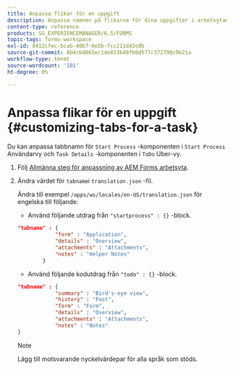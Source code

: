 ```yaml
---
title: Anpassa flikar för en uppgift
description: Anpassa namnen på flikarna för dina uppgifter i arbetsytan i LiveCycle AEM Forms.
content-type: reference
products: SG_EXPERIENCEMANAGER/6.5/FORMS
topic-tags: forms-workspace
exl-id: 8412cfec-bcab-40b7-9e5b-fcc211d43c0b
source-git-commit: 8b4cb4065ec14e813b49fb0d577c372790c9b21a
workflow-type: tm+mt
source-wordcount: '101'
ht-degree: 0%

---
```


# Anpassa flikar för en uppgift {#customizing-tabs-for-a-task}

Du kan anpassa tabbnamn för `Start Process` -komponenten i `Start Process` Användarvy och `Task Details` -komponenten i `ToDo` Uber-vy.

1. Följ [Allmänna steg för anpassning av AEM Forms arbetsyta](/help/forms/using/generic-steps-html-workspace-customization.md).
1. Ändra värdet för `tabname`i `translation.json` -fil.

   Ändra till exempel `/apps/ws/locales/en-US/translation.json` för engelska till följande:

   * Använd följande utdrag från `"startprocess" : {}` -block.

   ```json
   "tabname" : {
               "form" : "Application",
               "details" : "Overview",
               "attachments" : "Attachments",
               "notes" : "Helper Notes"
           }
   ```

   * Använd följande kodutdrag från `"todo" : {}` -block.

   ```json
   "tabname" : {
               "summary" : "Bird's-eye view",
               "history" : "Past",
               "form" : "Form",
               "details" : "Overview",
               "attachments" : "Attachments",
               "notes" : "Notes"
   }
   ```

   >[!NOTE]
   >
   >Lägg till motsvarande nyckelvärdepar för alla språk som stöds.
